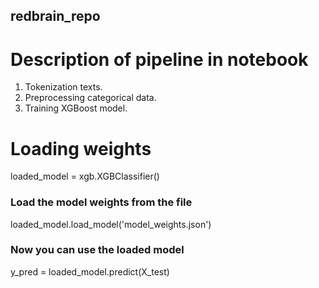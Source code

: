 ## redbrain_repo
# Description of pipeline in notebook

1. Tokenization texts.
2. Preprocessing categorical data.
3. Training XGBoost model.
   
# Loading weights

loaded_model = xgb.XGBClassifier()

### Load the model weights from the file
loaded_model.load_model('model_weights.json')

### Now you can use the loaded model
y_pred = loaded_model.predict(X_test)
